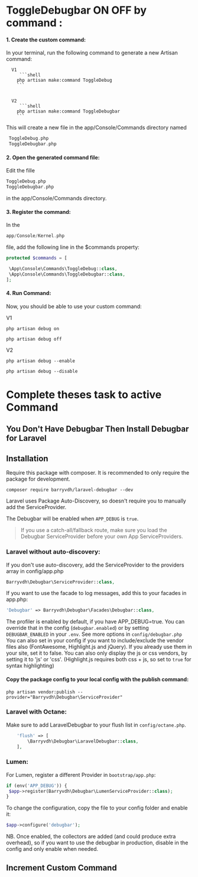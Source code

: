 <h1>ToggleDebugbar ON OFF by command :</h1>

<h4>1. Create the custom command:</h4>

   In your terminal, run the following command to generate a new Artisan command:

      V1
         ```shell
        php artisan make:command ToggleDebug
        ```


      V2
         ```shell
        php artisan make:command ToggleDebugbar
        ```


   This will create a new file in the app/Console/Commands directory named

   ```PHP 
    ToggleDebug.php
    ToggleDebugbar.php
   ```
<h4>2. Open the generated command file:</h4>

   Edit the fille

   ```PHP
   ToggleDebug.php
   ToggleDebugbar.php
   ```
   in the app/Console/Commands directory.


<h4>3. Register the command:</h4>

   In the 

   ```PHP
   app/Console/Kernel.php
   ```
   file, add the following line in the $commands property:

   ```PHP
   protected $commands = [

    \App\Console\Commands\ToggleDebug::class,
    \App\Console\Commands\ToggleDebugbar::class,
   ];
   ```
<h4>4. Run Command:</h4>

   Now, you should be able to use your custom command:

   V1

   ```shell
   php artisan debug on
   ```
   ```shell
   php artisan debug off
   ```
   V2

   ```shell
   php artisan debug --enable
   ```
   ```shell
   php artisan debug --disable
   ```


<h1>Complete theses task to active Command</h1>



## You Don't Have Debugbar Then Install Debugbar for Laravel

## Installation

Require this package with composer. It is recommended to only require the package for development.

```shell
composer require barryvdh/laravel-debugbar --dev
```

Laravel uses Package Auto-Discovery, so doesn't require you to manually add the ServiceProvider.

The Debugbar will be enabled when `APP_DEBUG` is `true`.

> If you use a catch-all/fallback route, make sure you load the Debugbar ServiceProvider before your own App ServiceProviders.

### Laravel without auto-discovery:

If you don't use auto-discovery, add the ServiceProvider to the providers array in config/app.php

```php
Barryvdh\Debugbar\ServiceProvider::class,
```

If you want to use the facade to log messages, add this to your facades in app.php:

```php
'Debugbar' => Barryvdh\Debugbar\Facades\Debugbar::class,
```

The profiler is enabled by default, if you have APP_DEBUG=true. You can override that in the config (`debugbar.enabled`) or by setting `DEBUGBAR_ENABLED` in your `.env`. See more options in `config/debugbar.php`
You can also set in your config if you want to include/exclude the vendor files also (FontAwesome, Highlight.js and jQuery). If you already use them in your site, set it to false.
You can also only display the js or css vendors, by setting it to 'js' or 'css'. (Highlight.js requires both css + js, so set to `true` for syntax highlighting)

#### Copy the package config to your local config with the publish command:

```shell
php artisan vendor:publish --provider="Barryvdh\Debugbar\ServiceProvider"
```

### Laravel with Octane:

Make sure to add LaravelDebugbar to your flush list in `config/octane.php`.

```php
    'flush' => [
        \Barryvdh\Debugbar\LaravelDebugbar::class,
    ],
```

### Lumen:

For Lumen, register a different Provider in `bootstrap/app.php`:

```php
if (env('APP_DEBUG')) {
 $app->register(Barryvdh\Debugbar\LumenServiceProvider::class);
}
```

To change the configuration, copy the file to your config folder and enable it:

```php
$app->configure('debugbar');
```

NB. Once enabled, the collectors are added (and could produce extra overhead), so if you want to use the debugbar in production, disable in the config and only enable when needed.


## Increment Custom Command




